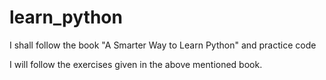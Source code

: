 # learn_python
I shall follow the book "A Smarter Way to Learn Python" and practice code

I will follow the exercises given in the above mentioned book.
